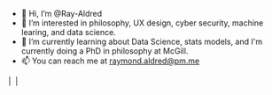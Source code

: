 
- 👋 Hi, I’m @Ray-Aldred
- 👀 I’m interested in philosophy, UX design, cyber security, machine learing, and data science.
- 🌱 I’m currently learning about Data Science, stats models, and I'm currently doing a PhD in philosophy at McGill.
- 📫 You can reach me at raymond.aldred@pm.me

<!---
Ray-Aldred/Ray-Aldred is a ✨ special ✨ repository because its `README.md` (this file) appears on your GitHub profile.
You can click the Preview link to take a look at your changes. 
--->
| ![]() |
